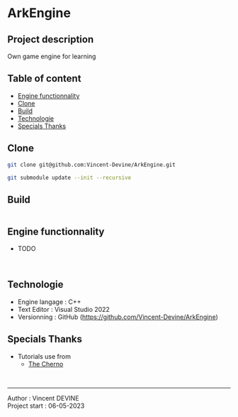 # ArkEngine

## Project description ##
Own game engine for learning<br/>


## Table of content ##
 - [Engine functionnality](#engine-functionnality)
 - [Clone](#clone)
 - [Build](#build)
 - [Technologie](#technologie)
 - [Specials Thanks](#specials-thanks)
 

## Clone ##
```bash
git clone git@github.com:Vincent-Devine/ArkEngine.git

git submodule update --init --recursive
```


## Build ##
```
```

## Engine functionnality ##
- TODO
<br/>


## Technologie ##
- Engine langage : C++
- Text Editor : Visual Studio 2022
- Versionning : GitHub (https://github.com/Vincent-Devine/ArkEngine)


## Specials Thanks ##
- Tutorials use from
    - [The Cherno](https://www.youtube.com/@TheCherno)

<br/>
<hr/>
Author : Vincent DEVINE <br/>
Project start : 06-05-2023 <br/>